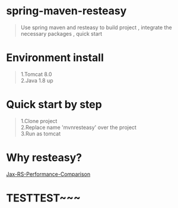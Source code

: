 # spring-maven-resteasy
> Use spring maven and resteasy to build project , integrate the necessary packages , quick start

# Environment install
> 1.Tomcat 8.0    
2.Java 1.8 up

# Quick start by step 
>1.Clone project    
2.Replace name 'mvnresteasy' over the project   
3.Run as tomcat   

# Why resteasy? 
[Jax-RS-Performance-Comparison](https://github.com/smallnest/Jax-RS-Performance-Comparison "")

# TESTTEST~~~
